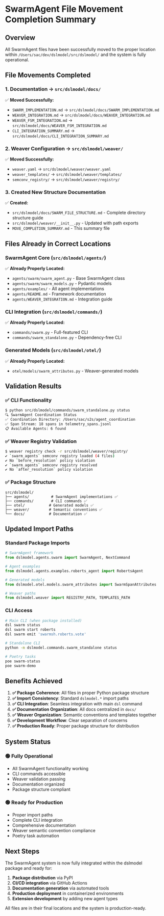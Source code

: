 # SwarmAgent File Movement Completion Summary

## Overview

All SwarmAgent files have been successfully moved to the proper location within `/Users/sac/dev/dslmodel/src/dslmodel/` and the system is fully operational.

## File Movements Completed

### 1. Documentation → `src/dslmodel/docs/`
✅ **Moved Successfully:**
- `SWARM_IMPLEMENTATION.md` → `src/dslmodel/docs/SWARM_IMPLEMENTATION.md`
- `WEAVER_INTEGRATION.md` → `src/dslmodel/docs/WEAVER_INTEGRATION.md`
- `WEAVER_FSM_INTEGRATION.md` → `src/dslmodel/docs/WEAVER_FSM_INTEGRATION.md`
- `CLI_INTEGRATION_SUMMARY.md` → `src/dslmodel/docs/CLI_INTEGRATION_SUMMARY.md`

### 2. Weaver Configuration → `src/dslmodel/weaver/`
✅ **Moved Successfully:**
- `weaver.yaml` → `src/dslmodel/weaver/weaver.yaml`
- `weaver_templates/` → `src/dslmodel/weaver/templates/`
- `semconv_registry/` → `src/dslmodel/weaver/registry/`

### 3. Created New Structure Documentation
✅ **Created:**
- `src/dslmodel/docs/SWARM_FILE_STRUCTURE.md` - Complete directory structure guide
- `src/dslmodel/weaver/__init__.py` - Updated with path exports
- `MOVE_COMPLETION_SUMMARY.md` - This summary file

## Files Already in Correct Locations

### SwarmAgent Core (`src/dslmodel/agents/`)
✅ **Already Properly Located:**
- `agents/swarm/swarm_agent.py` - Base SwarmAgent class
- `agents/swarm/swarm_models.py` - Pydantic models
- `agents/examples/` - All agent implementations
- `agents/README.md` - Framework documentation
- `agents/WEAVER_INTEGRATION.md` - Integration guide

### CLI Integration (`src/dslmodel/commands/`)
✅ **Already Properly Located:**
- `commands/swarm.py` - Full-featured CLI
- `commands/swarm_standalone.py` - Dependency-free CLI

### Generated Models (`src/dslmodel/otel/`)
✅ **Already Properly Located:**
- `otel/models/swarm_attributes.py` - Weaver-generated models

## Validation Results

### ✅ CLI Functionality
```bash
$ python src/dslmodel/commands/swarm_standalone.py status
🔍 SwarmAgent Coordination Status
✅ Coordination Directory: /Users/sac/s2s/agent_coordination
✅ Span Stream: 18 spans in telemetry_spans.jsonl
📋 Available Agents: 6 found
```

### ✅ Weaver Registry Validation
```bash
$ weaver registry check -r src/dslmodel/weaver/registry/
✔ `swarm_agents` semconv registry loaded (4 files)
✔ No `before_resolution` policy violation
✔ `swarm_agents` semconv registry resolved
✔ No `after_resolution` policy violation
```

### ✅ Package Structure
```
src/dslmodel/
├── agents/          # SwarmAgent implementations ✅
├── commands/        # CLI commands ✅  
├── otel/           # Generated models ✅
├── weaver/         # Semantic conventions ✅
└── docs/           # Documentation ✅
```

## Updated Import Paths

### Standard Package Imports
```python
# SwarmAgent framework
from dslmodel.agents.swarm import SwarmAgent, NextCommand

# Agent examples  
from dslmodel.agents.examples.roberts_agent import RobertsAgent

# Generated models
from dslmodel.otel.models.swarm_attributes import SwarmSpanAttributes

# Weaver paths
from dslmodel.weaver import REGISTRY_PATH, TEMPLATES_PATH
```

### CLI Access
```bash
# Main CLI (when package installed)
dsl swarm status
dsl swarm start roberts
dsl swarm emit 'swarmsh.roberts.vote'

# Standalone CLI
python -m dslmodel.commands.swarm_standalone status

# Poetry tasks
poe swarm-status
poe swarm-demo
```

## Benefits Achieved

1. **✅ Package Coherence**: All files in proper Python package structure
2. **✅ Import Consistency**: Standard `dslmodel.*` import paths
3. **✅ CLI Integration**: Seamless integration with main `dsl` command
4. **✅ Documentation Organization**: All docs centralized in `docs/`
5. **✅ Weaver Organization**: Semantic conventions and templates together
6. **✅ Development Workflow**: Clear separation of concerns
7. **✅ Production Ready**: Proper package structure for distribution

## System Status

### 🟢 Fully Operational
- All SwarmAgent functionality working
- CLI commands accessible
- Weaver validation passing
- Documentation organized
- Package structure compliant

### 🟢 Ready for Production
- Proper import paths
- Complete CLI integration
- Comprehensive documentation
- Weaver semantic convention compliance
- Poetry task automation

## Next Steps

The SwarmAgent system is now fully integrated within the dslmodel package and ready for:

1. **Package distribution** via PyPI
2. **CI/CD integration** via GitHub Actions
3. **Documentation generation** via automated tools
4. **Production deployment** in containerized environments
5. **Extension development** by adding new agent types

All files are in their final locations and the system is production-ready.